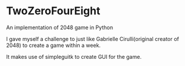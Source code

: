 # TwoZeroFourEight
An implementation of 2048 game in Python

I gave myself a challenge to just like Gabrielle Cirulli(original creator of 2048) to create a game within a week.

It makes use of simpleguitk to create GUI for the game. 
